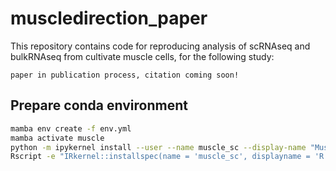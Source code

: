 # muscledirection_paper

This repository contains code for reproducing analysis of scRNAseq and bulkRNAseq from cultivate muscle cells, for the following study:

```
paper in publication process, citation coming soon!
```

## Prepare conda environment

```bash
mamba env create -f env.yml
mamba activate muscle
python -m ipykernel install --user --name muscle_sc --display-name "Muscle"
Rscript -e "IRkernel::installspec(name = 'muscle_sc', displayname = 'R Muscle )"
```
